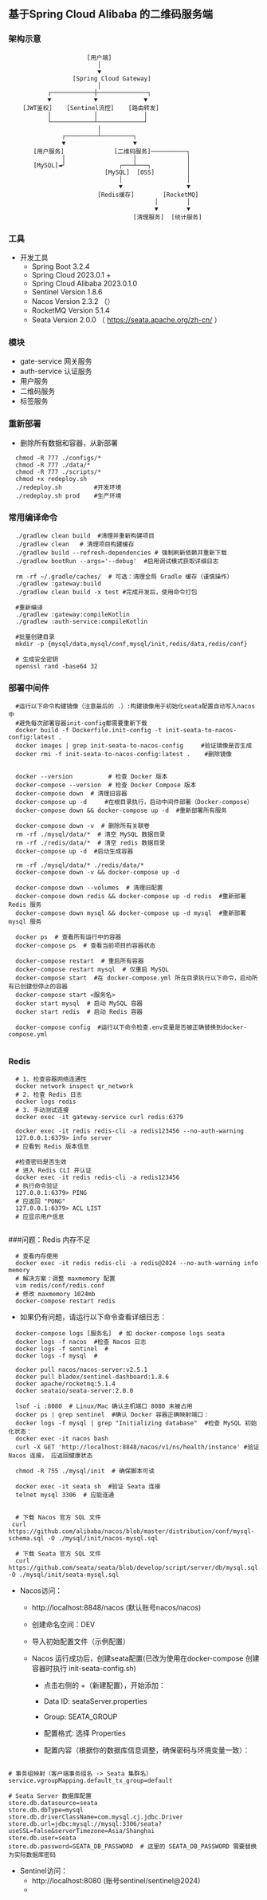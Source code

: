 ## 基于Spring Cloud Alibaba 的二维码服务端

### 架构示意
```angular2html
                      [用户端]
                         │
                         ▼
                  [Spring Cloud Gateway]
                         │
           ┌────────────┼──────────────┐
           ▼            ▼             ▼
    [JWT鉴权]    [Sentinel流控]    [路由转发]
           │            │             │
           └────────────┴─────────────┘
                         │
               ┌─────────┴─────────┐
               ▼                   ▼
       [用户服务]              [二维码服务]──────────┐
               │                   │              │
       [MySQL]◄┘               ┌───┴───┐          │
                           [MySQL]  [OSS]         │
                               │                  │
                               ▼                  ▼
                         [Redis缓存]        [RocketMQ]
                                         │        │
                                         ▼        ▼
                                   [清理服务]  [统计服务]

```
### 工具
* 开发工具
  * Spring Boot 3.2.4 
  * Spring Cloud 2023.0.1 +
  * Spring Cloud Alibaba 2023.0.1.0
  * Sentinel Version 1.8.6 
  * Nacos Version 2.3.2 （）
  * RocketMQ Version 5.1.4 
  * Seata Version 2.0.0 （ https://seata.apache.org/zh-cn/ ）

### 模块
  * gate-service 网关服务
  * auth-service 认证服务
  * 用户服务
  * 二维码服务
  * 标签服务
 
### 重新部署
  * 删除所有数据和容器，从新部署
```shell
  chmod -R 777 ./configs/*
  chmod -R 777 ./data/*
  chmod -R 777 ./scripts/*
  chmod +x redeploy.sh
  ./redeploy.sh         #开发环境
  ./redeploy.sh prod    #生产环境
```

### 常用编译命令
```shell
  ./gradlew clean build  #清理并重新构建项目
  ./gradlew clean   # 清理项目构建缓存
  ./gradlew build --refresh-dependencies # 强制刷新依赖并重新下载
  ./gradlew bootRun --args='--debug'  #启用调试模式获取详细日志

  rm -rf ~/.gradle/caches/  # 可选：清理全局 Gradle 缓存（谨慎操作）
  ./gradlew :gateway:build
  ./gradlew clean build -x test #完成开发后，使用命令打包
  
  #重新编译
  ./gradlew :gateway:compileKotlin  
  ./gradlew :auth-service:compileKotlin

  #批量创建目录
  mkdir -p {mysql/data,mysql/conf,mysql/init,redis/data,redis/conf}
  
  # 生成安全密钥
  openssl rand -base64 32
```

### 部署中间件
```shell
  #运行以下命令构建镜像（注意最后的 .）:构建镜像用于初始化seata配置自动写入nacos中
  #避免每次部署容器init-config都需要重新下载
  docker build -f Dockerfile.init-config -t init-seata-to-nacos-config:latest .
  docker images | grep init-seata-to-nacos-config     #验证镜像是否生成
  docker rmi -f init-seata-to-nacos-config:latest .    #删除镜像
 

  docker --version          # 检查 Docker 版本
  docker-compose --version  # 检查 Docker Compose 版本
  docker-compose down  # 清理旧容器
  docker-compose up -d     #在根目录执行，启动中间件部署（Docker-compose）
  docker-compose down && docker-compose up -d  #重新部署所有服务
  
  docker-compose down -v  # 删除所有关联卷
  rm -rf ./mysql/data/*  # 清空 MySQL 数据目录
  rm -rf ./redis/data/*  # 清空 redis 数据目录
  docker-compose up -d  #启动生成容器
  
  rm -rf ./mysql/data/* ./redis/data/*
  docker-compose down -v && docker-compose up -d
  
  docker-compose down --volumes  # 清理旧配置
  docker-compose down redis && docker-compose up -d redis  #重新部署 Redis 服务
  docker-compose down mysql && docker-compose up -d mysql  #重新部署 mysql 服务
  
  docker ps  # 查看所有运行中的容器
  docker-compose ps  # 查看当前项目的容器状态

  docker-compose restart  # 重启所有容器
  docker-compose restart mysql  # 仅重启 MySQL
  docker-compose start  #在 docker-compose.yml 所在目录执行以下命令，启动所有已创建但停止的容器
  docker-compose start <服务名>
  docker start mysql  # 启动 MySQL 容器
  docker start redis  # 启动 Redis 容器
  
  docker-compose config  #运行以下命令检查.env变量是否被正确替换到docker-compose.yml
 
```
### Redis
```shell
  # 1. 检查容器网络连通性
  docker network inspect qr_network 
  # 2. 检查 Redis 日志
  docker logs redis
  # 3. 手动测试连接
  docker exec -it gateway-service curl redis:6379
  
  docker exec -it redis redis-cli -a redis123456 --no-auth-warning
  127.0.0.1:6379> info server
  # 应看到 Redis 版本信息
  
  #检查密码是否生效
  # 进入 Redis CLI 并认证
  docker exec -it redis redis-cli -a redis123456
  # 执行命令验证
  127.0.0.1:6379> PING
  # 应返回 "PONG"
  127.0.0.1:6379> ACL LIST
  # 应显示用户信息
  
```
###问题：Redis 内存不足
```shell
  # 查看内存使用
  docker exec -it redis redis-cli -a redis@2024 --no-auth-warning info memory
  # 解决方案：调整 maxmemory 配置
  vim redis/conf/redis.conf
  # 修改 maxmemory 1024mb
  docker-compose restart redis
```
* 如果仍有问题，请运行以下命令查看详细日志：
```shell
  docker-compose logs [服务名]  # 如 docker-compose logs seata
  docker logs -f nacos  #检查 Nacos 日志
  docker logs -f sentinel  #
  docker logs -f mysql  #
   
  docker pull nacos/nacos-server:v2.5.1
  docker pull bladex/sentinel-dashboard:1.8.6
  docker apache/rocketmq:5.1.4
  docker seataio/seata-server:2.0.0
  
  lsof -i :8080  # Linux/Mac 确认主机端口 8080 未被占用
  docker ps | grep sentinel  #确认 Docker 容器正确映射端口：
  docker logs -f mysql | grep "Initializing database"  #检查 MySQL 初始化状态：
  docker exec -it nacos bash
  curl -X GET 'http://localhost:8848/nacos/v1/ns/health/instance' #验证 Nacos 连接， 应返回健康状态
  
  chmod -R 755 ./mysql/init  # 确保脚本可读
  
  docker exec -it seata sh  #验证 Seata 连接
  telnet mysql 3306  # 应能连通


  # 下载 Nacos 官方 SQL 文件
 curl https://github.com/alibaba/nacos/blob/master/distribution/conf/mysql-schema.sql -O ./mysql/init/nacos-mysql.sql
  
  # 下载 Seata 官方 SQL 文件
  curl https://github.com/seata/seata/blob/develop/script/server/db/mysql.sql -O ./mysql/init/seata-mysql.sql
```

* Nacos访问：
    * http://localhost:8848/nacos (默认账号nacos/nacos)

    * 创建命名空间：DEV

    * 导入初始配置文件（示例配置）
  
  * Nacos 运行成功后，创建seata配置(已改为使用在docker-compose 创建容器时执行 init-seata-config.sh)

    * 点击右侧的 +（新建配置），开始添加：

    * Data ID: seataServer.properties

    * Group: SEATA_GROUP

    * 配置格式: 选择 Properties

    * 配置内容（根据你的数据库信息调整，确保密码与环境变量一致）：
```angular2html

# 事务组映射（客户端事务组名 -> Seata 集群名）
service.vgroupMapping.default_tx_group=default

# Seata Server 数据库配置
store.db.datasource=seata
store.db.dbType=mysql
store.db.driverClassName=com.mysql.cj.jdbc.Driver
store.db.url=jdbc:mysql://mysql:3306/seata?useSSL=false&serverTimezone=Asia/Shanghai
store.db.user=seata
store.db.password=SEATA_DB_PASSWORD  # 这里的 SEATA_DB_PASSWORD 需要替换为实际数据库密码
```

* Sentinel访问：
  * http://localhost:8080 (账号sentinel/sentinel@2024)
  * 